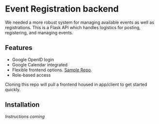 # Event Registration backend

We needed a more robust system for managing available events as well as
registrations. This is a Flask API which handles logistics for posting,
registering, and managing events.

## Features

-   Google OpenID login
-   Google Calendar integrated
-   Flexible frontend options.
    [Sample Repo](https://github.com/bennettscience/event-registration-front).
-   Role-based access

Cloning this repo will pull a frontend housed in app/client to get started
quickly.

## Installation

_Instructions coming_
